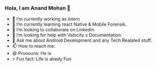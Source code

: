 ### Hola, I am Anand Mohan 👋


- 🔭 I’m currently working as intern
- 🌱 I’m currently learning react Native & Mobile Forensik.
- 👯 I’m looking to collaborate on Linkedin.
- 🤔 I’m looking for help with Valocity x Documentation.
- 💬 Ask me about Android Development and any Tech Realated stuff.
- 📫 How to reach me: 
- 😄 Pronouns: He is
- ⚡ Fun fact: Life is alredy Fun

